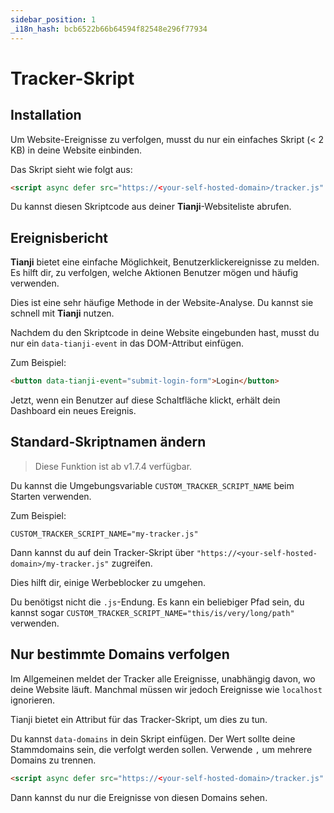 ```yaml
---
sidebar_position: 1
_i18n_hash: bcb6522b66b64594f82548e296f77934
---
```

# Tracker-Skript

## Installation

Um Website-Ereignisse zu verfolgen, musst du nur ein einfaches Skript (< 2 KB) in deine Website einbinden.

Das Skript sieht wie folgt aus:

```html
<script async defer src="https://<your-self-hosted-domain>/tracker.js" data-website-id="xxxxxxxxxxxxx"></script>
```

Du kannst diesen Skriptcode aus deiner **Tianji**-Websiteliste abrufen.

## Ereignisbericht

**Tianji** bietet eine einfache Möglichkeit, Benutzerklickereignisse zu melden. Es hilft dir, zu verfolgen, welche Aktionen Benutzer mögen und häufig verwenden.

Dies ist eine sehr häufige Methode in der Website-Analyse. Du kannst sie schnell mit **Tianji** nutzen.

Nachdem du den Skriptcode in deine Website eingebunden hast, musst du nur ein `data-tianji-event` in das DOM-Attribut einfügen.

Zum Beispiel:

```html
<button data-tianji-event="submit-login-form">Login</button>
```

Jetzt, wenn ein Benutzer auf diese Schaltfläche klickt, erhält dein Dashboard ein neues Ereignis.

## Standard-Skriptnamen ändern

> Diese Funktion ist ab v1.7.4 verfügbar.

Du kannst die Umgebungsvariable `CUSTOM_TRACKER_SCRIPT_NAME` beim Starten verwenden.

Zum Beispiel:
```
CUSTOM_TRACKER_SCRIPT_NAME="my-tracker.js"
```

Dann kannst du auf dein Tracker-Skript über `"https://<your-self-hosted-domain>/my-tracker.js"` zugreifen.

Dies hilft dir, einige Werbeblocker zu umgehen.

Du benötigst nicht die `.js`-Endung. Es kann ein beliebiger Pfad sein, du kannst sogar `CUSTOM_TRACKER_SCRIPT_NAME="this/is/very/long/path"` verwenden.

## Nur bestimmte Domains verfolgen

Im Allgemeinen meldet der Tracker alle Ereignisse, unabhängig davon, wo deine Website läuft. Manchmal müssen wir jedoch Ereignisse wie `localhost` ignorieren.

Tianji bietet ein Attribut für das Tracker-Skript, um dies zu tun.

Du kannst `data-domains` in dein Skript einfügen. Der Wert sollte deine Stammdomains sein, die verfolgt werden sollen. Verwende `,` um mehrere Domains zu trennen.

```html
<script async defer src="https://<your-self-hosted-domain>/tracker.js" data-website-id="xxxxxxxxxxxxx" data-domains="website.com,www.website.com"></script>
```

Dann kannst du nur die Ereignisse von diesen Domains sehen.
